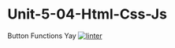 # Unit-5-04-Html-Css-Js
Button Functions Yay
[![linter](https://github.com/Oscale/Unit-50-4-Html-Css-Js/workflows/linter/badge.svg)](https://github.com/marketplace/actions/super-linter)
